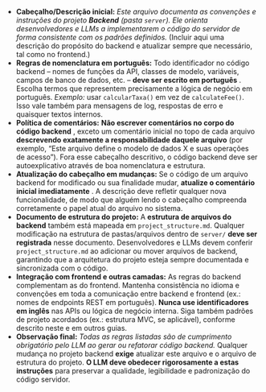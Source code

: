 * **Cabeçalho/Descrição inicial:** *Este arquivo documenta as convenções e instruções do projeto **Backend** (pasta `server`). Ele orienta desenvolvedores e LLMs a implementarem o código do servidor de forma consistente com os padrões definidos.* (Incluir aqui uma descrição do propósito do backend e atualizar sempre que necessário, tal como no frontend.)
* **Regras de nomenclatura em português:** Todo identificador no código backend – nomes de funções da API, classes de modelo, variáveis, campos de banco de dados, etc. –  **deve ser escrito em português** . Escolha termos que representem precisamente a lógica de negócio em português. *Exemplo:* usar `calcularTaxa()` em vez de `calculateFee()`. Isso vale também para mensagens de log, respostas de erro e quaisquer textos internos.
* **Política de comentários:**  **Não escrever comentários no corpo do código backend** , exceto um comentário inicial no topo de cada arquivo **descrevendo exatamente a responsabilidade daquele arquivo** (por exemplo, “Este arquivo define o modelo de dados X e suas operações de acesso”). Fora esse cabeçalho descritivo, o código backend deve ser autoexplicativo através de boa nomenclatura e estrutura.
* **Atualização do cabeçalho em mudanças:** Se o código de um arquivo backend for modificado ou sua finalidade mudar,  **atualize o comentário inicial imediatamente** . A descrição deve refletir qualquer nova funcionalidade, de modo que alguém lendo o cabeçalho compreenda corretamente o papel atual do arquivo no sistema.
* **Documento de estrutura do projeto:** A **estrutura de arquivos do backend** também está mapeada em `project_structure.md`. Qualquer modificação na estrutura de pastas/arquivos dentro de `server/` **deve ser registrada** nesse documento. Desenvolvedores e LLMs devem conferir `project_structure.md` ao adicionar ou mover arquivos de backend, garantindo que a arquitetura do projeto esteja sempre documentada e sincronizada com o código.
* **Integração com frontend e outras camadas:** As regras do backend complementam as do frontend. Mantenha consistência no idioma e convenções em toda a comunicação entre backend e frontend (ex.: nomes de endpoints REST em português). **Nunca use identificadores em inglês** nas APIs ou lógica de negócio interna. Siga também padrões de projeto acordados (ex.: estrutura MVC, se aplicável), conforme descrito neste e em outros guias.
* **Observação final:** *Todas as regras listadas são de cumprimento obrigatório pelo LLM ao gerar ou refatorar código backend.* Qualquer mudança no projeto backend **exige** atualizar este arquivo e o arquivo de estrutura do projeto. **O LLM deve obedecer rigorosamente a estas instruções** para preservar a qualidade, legibilidade e padronização do código servidor.
